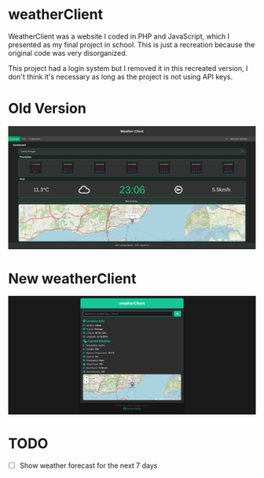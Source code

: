 # weatherClient
WeatherClient was a website I coded in PHP and JavaScript, which I presented as my final project in school. This is just a recreation because the original code was very disorganized.

This project had a login system but I removed it in this recreated version, I don't think it's necessary as long as the project is not using API keys.

# Old Version
![Old version of this project](img/oldver.png)

# New weatherClient
![weatherClient](img/newver.png)

# TODO

- [ ] Show weather forecast for the next 7 days


